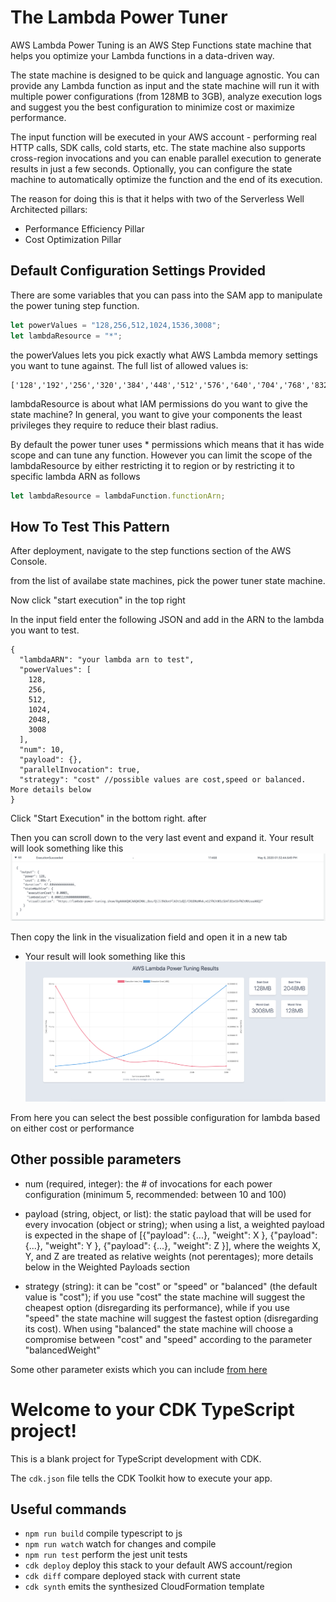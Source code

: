 # The Lambda Power Tuner

AWS Lambda Power Tuning is an AWS Step Functions state machine that helps you optimize your Lambda functions in a data-driven way.

The state machine is designed to be quick and language agnostic. You can provide any Lambda function as input and the state machine will run it with multiple power configurations (from 128MB to 3GB), analyze execution logs and suggest you the best configuration to minimize cost or maximize performance.

The input function will be executed in your AWS account - performing real HTTP calls, SDK calls, cold starts, etc. The state machine also supports cross-region invocations and you can enable parallel execution to generate results in just a few seconds. Optionally, you can configure the state machine to automatically optimize the function and the end of its execution.

The reason for doing this is that it helps with two of the Serverless Well Architected pillars:

- Performance Efficiency Pillar
- Cost Optimization Pillar

## Default Configuration Settings Provided

There are some variables that you can pass into the SAM app to manipulate the power tuning step function.

```typescript
let powerValues = "128,256,512,1024,1536,3008";
let lambdaResource = "*";
```

the powerValues lets you pick exactly what AWS Lambda memory settings you want to tune against. The full list of allowed values is:

```
['128','192','256','320','384','448','512','576','640','704','768','832','896','960','1024','1088','1152','1216','1280','1344','1408','1472','1536','3008']
```

lambdaResource is about what IAM permissions do you want to give the state machine? In general, you want to give your components the least privileges they require to reduce their blast radius.

By default the power tuner uses \* permissions which means that it has wide scope and can tune any function. However you can limit the scope of the lambdaResource by either restricting it to region or by restricting it to specific lambda ARN as follows

```typescript
let lambdaResource = lambdaFunction.functionArn;
```

## How To Test This Pattern

After deployment, navigate to the step functions section of the AWS Console.

from the list of availabe state machines, pick the power tuner state machine.

Now click "start execution" in the top right

In the input field enter the following JSON and add in the ARN to the lambda you want to test.

```
{
  "lambdaARN": "your lambda arn to test",
  "powerValues": [
    128,
    256,
    512,
    1024,
    2048,
    3008
  ],
  "num": 10,
  "payload": {},
  "parallelInvocation": true,
  "strategy": "cost" //possible values are cost,speed or balanced. More details below
}
```

Click "Start Execution" in the bottom right.
after

Then you can scroll down to the very last event and expand it. Your result will look something like this
![results](img/output.png)

Then copy the link in the visualization field and open it in a new tab

- Your result will look something like this
  ![results graph](img/results.png)

From here you can select the best possible configuration for lambda based on either cost or performance

## Other possible parameters

- num (required, integer): the # of invocations for each power configuration (minimum 5, recommended: between 10 and 100)

- payload (string, object, or list): the static payload that will be used for every invocation (object or string); when using a list, a weighted payload is expected in the shape of [{"payload": {...}, "weight": X }, {"payload": {...}, "weight": Y }, {"payload": {...}, "weight": Z }], where the weights X, Y, and Z are treated as relative weights (not perentages); more details below in the Weighted Payloads section

- strategy (string): it can be "cost" or "speed" or "balanced" (the default value is "cost"); if you use "cost" the state machine will suggest the cheapest option (disregarding its performance), while if you use "speed" the state machine will suggest the fastest option (disregarding its cost). When using "balanced" the state machine will choose a compromise between "cost" and "speed" according to the parameter "balancedWeight"

Some other parameter exists which you can include [from here](https://github.com/alexcasalboni/aws-lambda-power-tuning/blob/master/README-INPUT-OUTPUT.md)

# Welcome to your CDK TypeScript project!

This is a blank project for TypeScript development with CDK.

The `cdk.json` file tells the CDK Toolkit how to execute your app.

## Useful commands

- `npm run build` compile typescript to js
- `npm run watch` watch for changes and compile
- `npm run test` perform the jest unit tests
- `cdk deploy` deploy this stack to your default AWS account/region
- `cdk diff` compare deployed stack with current state
- `cdk synth` emits the synthesized CloudFormation template
